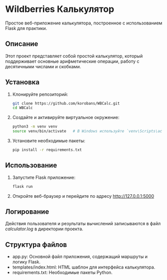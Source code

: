 # Wildberries Калькулятор

Простое веб-приложение калькулятора, построенное с использованием Flask для практики.

## Описание

Этот проект представляет собой простой калькулятор, который поддерживает основные арифметические операции, работу с десятичными числами и скобками.

## Установка

1. Клонируйте репозиторий:
   ```sh
   git clone https://github.com/korobans/WBCalc.git
   cd WBCalc
2. Создайте и активируйте виртуальное окружение:
   ```sh
   python3 -m venv venv
   source venv/bin/activate   # В Windows используйте `venv\Scripts\activate`
3. Установите необходимые пакеты:
   ```sh
   pip install -r requirements.txt
   
## Использование

1. Запустите Flask приложение:
   ```sh
   flask run
2. Откройте веб-браузер и перейдите по адресу <http://127.0.0.1:5000>

## Логирование

Действия пользователя и результаты вычислений записываются в файл _calculator.log_ в директории проекта.

## Структура файлов

- app.py: Основной файл приложения, содержащий маршруты и логику Flask.
- templates/index.html: HTML шаблон для интерфейса калькулятора.
- requirements.txt: Необходимые пакеты Python.
